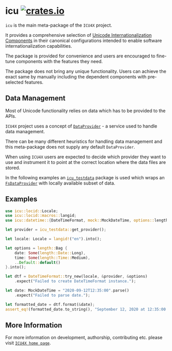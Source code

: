 # icu [![crates.io](http://meritbadge.herokuapp.com/icu)](https://crates.io/crates/icu)

`icu` is the main meta-package of the `ICU4X` project.

It provides a comprehensive selection of
[Unicode Internationalization Components](http://site.icu-project.org/)
in their canonical configurations intended to enable software
internationalization capabilities.

The package is provided for convenience and users are encouraged
to fine-tune components with the features they need.

The package does not bring any unique functionality. Users
can achieve the exact same by manually including the dependent
components with pre-selected features.

## Data Management

Most of Unicode functionality relies on data which has to be provided
to the APIs.

`ICU4X` project uses a concept of [`DataProvider`] - a service used to
handle data management.

There can be many different heuristics for handling data management and
this meta-package does not supply any default `DataProvider`.

When using `ICU4X` users are expected to decide which provider they want to use
and instrument it to point at the correct location where the data files are stored.

In the following examples an [`icu_testdata`] package is used which wraps
an [`FsDataProvider`] with locally available subset of data.

## Examples

```rust
use icu::locid::Locale;
use icu::locid::macros::langid;
use icu::datetime::{DateTimeFormat, mock::MockDateTime, options::length};

let provider = icu_testdata::get_provider();

let locale: Locale = langid!("en").into();

let options = length::Bag {
    date: Some(length::Date::Long),
    time: Some(length::Time::Medium),
    ..Default::default()
}.into();

let dtf = DateTimeFormat::try_new(locale, &provider, &options)
    .expect("Failed to create DateTimeFormat instance.");

let date: MockDateTime = "2020-09-12T12:35:00".parse()
    .expect("Failed to parse date.");

let formatted_date = dtf.format(&date);
assert_eq!(formatted_date.to_string(), "September 12, 2020 at 12:35:00 PM");
```

[`icu_testdata`]: ../icu_testdata/index.html
[`DataProvider`]: ../icu_provider/prelude/trait.DataProvider.html
[`FsDataProvider`]: ../icu_provider_fs/struct.FsDataProvider.html

## More Information

For more information on development, authorship, contributing etc. please visit [`ICU4X home page`](https://github.com/unicode-org/icu4x).
